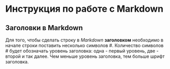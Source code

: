 # Инструкция по работе с Markdown

## Заголовки в Markdown
Для того, чтобы сделать строку в *Markdown* **заголовком** необходимо в начале строки поставить несколько символов #. Количество символов # будет обозначать уровень заголовка: одна - первый уровень, две - второй и так далее. Чем меньше уровень заголовка, тем больше шрифт заголовка.